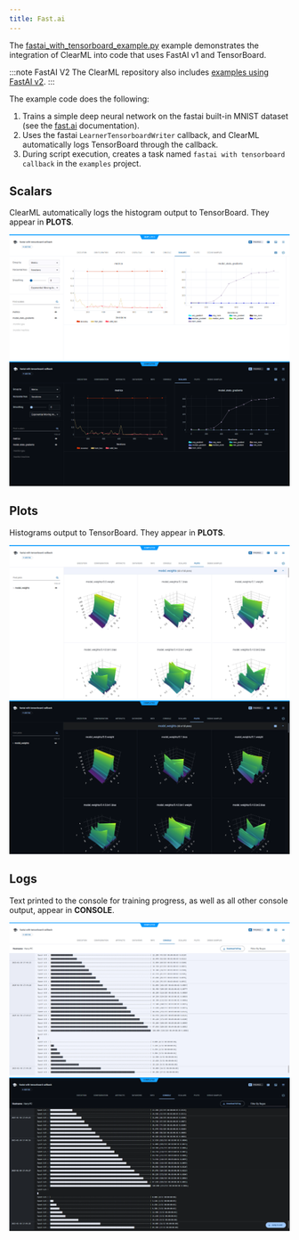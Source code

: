```yaml
---
title: Fast.ai
---
```

The [fastai_with_tensorboard_example.py](https://github.com/clearml/clearml/blob/master/examples/frameworks/fastai/legacy/fastai_with_tensorboard_example.py) 
example demonstrates the integration of ClearML into code that uses FastAI v1 and TensorBoard. 

:::note FastAI V2
The ClearML repository also includes [examples using FastAI v2](https://github.com/clearml/clearml/tree/master/examples/frameworks/fastai).
:::


The example code does the following:
1. Trains a simple deep neural network on the fastai built-in MNIST dataset (see the [fast.ai](https://fastai1.fast.ai) documentation).
1. Uses the fastai `LearnerTensorboardWriter` callback, and ClearML automatically logs TensorBoard through the callback. 
1. During script execution, creates a task named `fastai with tensorboard callback` in the `examples` project.

## Scalars

ClearML automatically logs the histogram output to TensorBoard. They appear in **PLOTS**.

![Scalars](../../../img/examples_reporting_fastai_01.png#light-mode-only)
![Scalars](../../../img/examples_reporting_fastai_01_dark.png#dark-mode-only)

## Plots

Histograms output to TensorBoard. They appear in **PLOTS**.

![Plots](../../../img/examples_reporting_fastai_02.png#light-mode-only)
![Plots](../../../img/examples_reporting_fastai_02_dark.png#dark-mode-only)

## Logs

Text printed to the console for training progress, as well as all other console output, appear in **CONSOLE**.

![Console](../../../img/examples_reporting_fastai_03.png#light-mode-only)
![Console](../../../img/examples_reporting_fastai_03_dark.png#dark-mode-only)
